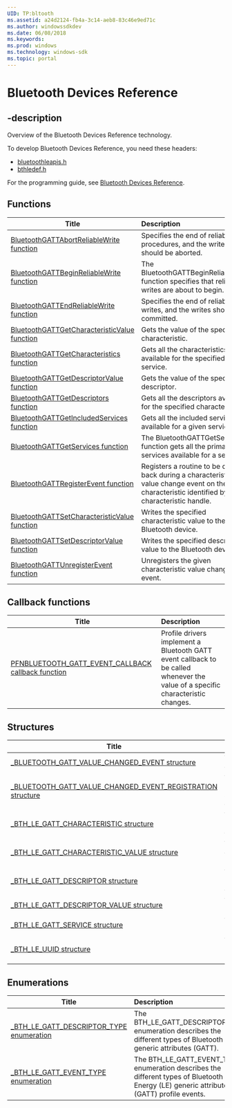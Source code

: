 ```yaml
---
UID: TP:bltooth
ms.assetid: a24d2124-fb4a-3c14-aeb8-83c46e9ed71c
ms.author: windowssdkdev
ms.date: 06/08/2018
ms.keywords: 
ms.prod: windows
ms.technology: windows-sdk
ms.topic: portal
---
```


# Bluetooth Devices Reference

## -description

Overview of the Bluetooth Devices Reference technology.

To develop Bluetooth Devices Reference, you need these headers:

 * [bluetoothleapis.h](..\bluetoothleapis\index.md)
 * [bthledef.h](..\bthledef\index.md)

For the programming guide, see [Bluetooth Devices Reference](/windows/desktop/bltooth).

## Functions

| Title   | Description   |
| ---- |:---- |
| [BluetoothGATTAbortReliableWrite function](..\bluetoothleapis\nf-bluetoothleapis-bluetoothgattabortreliablewrite.md) | Specifies the end of reliable write procedures, and the writes should be aborted. |
| [BluetoothGATTBeginReliableWrite function](..\bluetoothleapis\nf-bluetoothleapis-bluetoothgattbeginreliablewrite.md) | The BluetoothGATTBeginReliableWrite function specifies that reliable writes are about to begin. |
| [BluetoothGATTEndReliableWrite function](..\bluetoothleapis\nf-bluetoothleapis-bluetoothgattendreliablewrite.md) | Specifies the end of reliable writes, and the writes should be committed. |
| [BluetoothGATTGetCharacteristicValue function](..\bluetoothleapis\nf-bluetoothleapis-bluetoothgattgetcharacteristicvalue.md) | Gets the value of the specified characteristic. |
| [BluetoothGATTGetCharacteristics function](..\bluetoothleapis\nf-bluetoothleapis-bluetoothgattgetcharacteristics.md) | Gets all the characteristics available for the specified service. |
| [BluetoothGATTGetDescriptorValue function](..\bluetoothleapis\nf-bluetoothleapis-bluetoothgattgetdescriptorvalue.md) | Gets the value of the specified descriptor. |
| [BluetoothGATTGetDescriptors function](..\bluetoothleapis\nf-bluetoothleapis-bluetoothgattgetdescriptors.md) | Gets all the descriptors available for the specified characteristic. |
| [BluetoothGATTGetIncludedServices function](..\bluetoothleapis\nf-bluetoothleapis-bluetoothgattgetincludedservices.md) | Gets all the included services available for a given service. |
| [BluetoothGATTGetServices function](..\bluetoothleapis\nf-bluetoothleapis-bluetoothgattgetservices.md) | The BluetoothGATTGetServices function gets all the primary services available for a server. |
| [BluetoothGATTRegisterEvent function](..\bluetoothleapis\nf-bluetoothleapis-bluetoothgattregisterevent.md) | Registers a routine to be called back during a characteristic value change event on the given characteristic identified by its characteristic handle. |
| [BluetoothGATTSetCharacteristicValue function](..\bluetoothleapis\nf-bluetoothleapis-bluetoothgattsetcharacteristicvalue.md) | Writes the specified characteristic value to the Bluetooth device. |
| [BluetoothGATTSetDescriptorValue function](..\bluetoothleapis\nf-bluetoothleapis-bluetoothgattsetdescriptorvalue.md) | Writes the specified descriptor value to the Bluetooth device. |
| [BluetoothGATTUnregisterEvent function](..\bluetoothleapis\nf-bluetoothleapis-bluetoothgattunregisterevent.md) | Unregisters the given characteristic value change event. |

## Callback functions

| Title   | Description   |
| ---- |:---- |
| [PFNBLUETOOTH_GATT_EVENT_CALLBACK callback function](..\bthledef\nc-bthledef-pfnbluetooth_gatt_event_callback.md) | Profile drivers implement a Bluetooth GATT event callback to be called whenever the value of a specific characteristic changes. |

## Structures

| Title   | Description   |
| ---- |:---- |
| [_BLUETOOTH_GATT_VALUE_CHANGED_EVENT structure](..\bthledef\ns-bthledef-_bluetooth_gatt_value_changed_event.md) | The BLUETOOTH_GATT_VALUE_CHANGED_EVENT structure describes a changed attribute value. |
| [_BLUETOOTH_GATT_VALUE_CHANGED_EVENT_REGISTRATION structure](..\bthledef\ns-bthledef-_bluetooth_gatt_value_changed_event_registration.md) | The BLUETOOTH_GATT_VALUE_CHANGED_EVENT_REGISTRATION structure describes one or more characteristics that have changed. |
| [_BTH_LE_GATT_CHARACTERISTIC structure](..\bthledef\ns-bthledef-_bth_le_gatt_characteristic.md) | The BTH_LE_GATT_CHARACTERISTIC structure describes a Bluetooth Low Energy (LE) generic attribute (GATT) profile characteristic. |
| [_BTH_LE_GATT_CHARACTERISTIC_VALUE structure](..\bthledef\ns-bthledef-_bth_le_gatt_characteristic_value.md) | The BTH_LE_GATT_CHARACTERISTIC_VALUE structure describes a Bluetooth Low Energy (LE) generic attribute (GATT) profile characteristic value. |
| [_BTH_LE_GATT_DESCRIPTOR structure](..\bthledef\ns-bthledef-_bth_le_gatt_descriptor.md) | The BTH_LE_GATT_DESCRIPTOR structure describes a Bluetooth Low Energy (LE) generic attribute (GATT) profile descriptor. |
| [_BTH_LE_GATT_DESCRIPTOR_VALUE structure](..\bthledef\ns-bthledef-_bth_le_gatt_descriptor_value.md) | The BTH_LE_GATT_DESCRIPTOR_VALUE structure describes a parent characteristic. |
| [_BTH_LE_GATT_SERVICE structure](..\bthledef\ns-bthledef-_bth_le_gatt_service.md) | The BTH_LE_GATT_SERVICE structure describes a Bluetooth Low Energy (LE) generic attribute (GATT) profile service. |
| [_BTH_LE_UUID structure](..\bthledef\ns-bthledef-_bth_le_uuid.md) | The BTH_LE_UUID structure contains information about a Bluetooth Low Energy (LE) Universally Unique Identifier (UUID). |

## Enumerations

| Title   | Description   |
| ---- |:---- |
| [_BTH_LE_GATT_DESCRIPTOR_TYPE enumeration](..\bthledef\ne-bthledef-_bth_le_gatt_descriptor_type.md) | The BTH_LE_GATT_DESCRIPTOR_TYPE enumeration describes the different types of Bluetooth LE generic attributes (GATT). |
| [_BTH_LE_GATT_EVENT_TYPE enumeration](..\bthledef\ne-bthledef-_bth_le_gatt_event_type.md) | The BTH_LE_GATT_EVENT_TYPE enumeration describes the different types of Bluetooth Low Energy (LE) generic attribute (GATT) profile events. |
